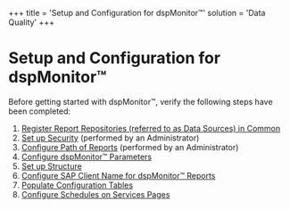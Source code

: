 +++
title = 'Setup and Configuration for dspMonitor™'
solution = 'Data Quality'
+++

# Setup and Configuration for dspMonitor™

Before getting started with dspMonitor™, verify the following steps have
been completed:

1.  [Register Report Repositories (referred to as Data Sources) in
    Common](../../../Platform/Common/Use_Cases/Register_a_Data_Source_in_Common)
2.  [Set up Security](../Config/Set_Up_Security_for_dspMonitor)
    (performed by an Administrator)
3.  [Configure Path of
    Reports](../Config/Configure_the_Path_of_the_DataDialysis_Report_FilePath_Data_Source)
    (performed by an Administrator)
4.  [Configure dspMonitor™
    Parameters](../Config/Configure_dspMonitor_Parameters)
5.  [Set up Structure](Set_Up_Structure)
6.  [Configure SAP Client Name for dspMonitor™
    Reports](../Config/Configure_SAP_Client_Name_for_dspMonitor_Reports)
7.  [Populate Configuration Tables](Populate_Configuration_Tables)
8.  [Configure Schedules on Services
    Pages](../Config/Configure_Schedules_on_Services_Pages)
